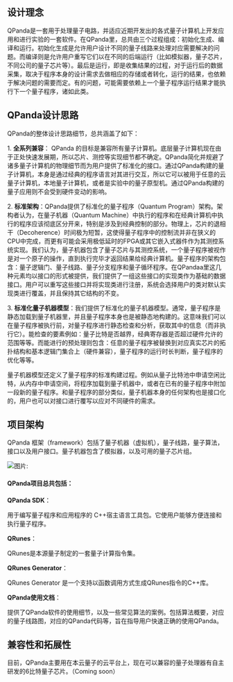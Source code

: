 ## 设计理念

QPanda是一套用于处理量子电路，并适应近期开发出的各式量子计算机上开发应用和进行实验的一套软件。在QPanda里，总共由三个过程组成：初始化生成、编译和运行。初始化生成是允许用户设计不同的量子线路来处理对应需要解决的问题。而编译则是允许用户重写它们以在不同的后端运行（比如模拟器，量子芯片，不同公司的量子芯片等）。最后是运行，即是收集结果的过程，对于运行后的数据采集，取决于程序本身的设计需求去做相应的存储或者转化，运行的结果，也依赖于解决问题的需要而定。有的问题，可能需要依赖上一个量子程序运行结果才能执行下一个量子程序，诸如此类。

## QPanda设计思路

QPanda的整体设计思路细节，总共涵盖了如下：

1\. **全系列兼容**： QPanda 的目标是兼容所有量子计算机。底层量子计算机现在由于正处快速发展期，所以芯片、测控等实现细节都不确定。QPanda简化并规避了诸多量子计算机的物理细节而为用户提供了标准化的接口。通过QPanda构建的量子计算机，本身是通过经典的程序语言对其进行交互，所以它可以被用于任意的云量子计算机，本地量子计算机，或者是实验中的量子原型机。通过QPanda构建的量子应用则不会受到硬件变动的影响。

2\. **标准架构**：QPanda提供了标准化的量子程序（Quantum Program）架构。架构者认为，在量子机器（Quantum Machine）中执行的程序和在经典计算机中执行的程序应该彻底区分开来，特别是涉及到经典控制的部分。物理上，芯片的退相干（Decoherence）时间极为短暂，这使得量子程序中的控制流并非在狭义的CPU中完成，而更有可能会采用极低延时的FPGA或其它嵌入式器件作为其测控系统实现。我们认为，量子机器包含了量子芯片与其测控系统，一个量子程序被视作是对一个原子的操作，直到执行完毕才返回结果给经典计算机。量子程序的架构包含：量子逻辑门、量子线路、量子分支程序和量子循环程序。在QPandaa里这几种元素均以接口的形式被提供，我们提供了一组这些接口的实现类作为基础的数据接口。用户可以重写这些接口并将实现类进行注册，系统会选择用户的类对默认实现类进行覆盖，并且保持其它结构的不变。


3\. **标准化量子机器模型**：我们提供了标准化的量子机器模型。通常，量子程序是静态加载到量子机器里，并且量子程序本身也是被静态地构建的。这意味我们可以在量子程序被执行前，对量子程序进行静态检查和分析，获取其中的信息（而非执行它）。能检查的要素例如：量子比特是否越界，经典寄存器是否超过硬件允许的范围等等。而能进行的预处理则包含：任意的量子程序被替换到对应真实芯片的拓扑结构和基本逻辑门集合上（硬件兼容），量子程序的运行时长判断，量子程序的优化等等。

量子机器模型还定义了量子程序的标准构建过程。例如从量子比特池中申请空闲比特，从内存中申请空间，将程序加载到量子机器中，或者在已有的量子程序中附加一段新的量子程序。和量子程序的部分类似，量子机器本身的任何架构也是接口化的，用户也可以对接口进行覆写以应对不同硬件的需求。

## 项目架构

QPanda 框架（framework）包括了量子机器（虚拟机），量子线路，量子算法，接口以及用户接口。量子机器包含了模拟器，以及可用的量子芯片组。

![图片: ](https://images-cdn.shimo.im/j71VAaimgHkKWXEW/image.png)

#### QPanda项目总共包括：

**QPanda SDK**：

用于编写量子程序和应用程序的 C++宿主语言工具包。它使用户能够方便连接和执行量子程序。

**QRunes**：

QRunes是本源量子制定的一套量子计算指令集。

**QRunes Generator**：

QRunes Generator 是一个支持以函数调用方式生成QRunes指令的C++库。

**QPanda使用文档**：

提供了QPanda软件的使用细节，以及一些常见算法的案例。包括算法概要，对应的量子线路图，对应的QPanda代码等，旨在指导用户快速正确的使用QPanda。

## 兼容性和拓展性

目前，QPanda主要用在本云量子的云平台上，现在可以兼容的量子处理器有自主研发的6比特量子芯片。（Coming soon）
